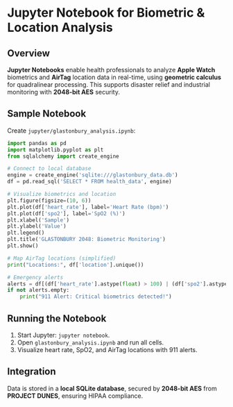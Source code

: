 # Jupyter Notebook for Biometric & Location Analysis

## Overview

**Jupyter Notebooks** enable health professionals to analyze **Apple Watch** biometrics and **AirTag** location data in real-time, using **geometric calculus** for quadralinear processing. This supports disaster relief and industrial monitoring with **2048-bit AES** security.

## Sample Notebook

Create `jupyter/glastonbury_analysis.ipynb`:
```python
import pandas as pd
import matplotlib.pyplot as plt
from sqlalchemy import create_engine

# Connect to local database
engine = create_engine('sqlite:///glastonbury_data.db')
df = pd.read_sql('SELECT * FROM health_data', engine)

# Visualize biometrics and location
plt.figure(figsize=(10, 6))
plt.plot(df['heart_rate'], label='Heart Rate (bpm)')
plt.plot(df['spo2'], label='SpO2 (%)')
plt.xlabel('Sample')
plt.ylabel('Value')
plt.legend()
plt.title('GLASTONBURY 2048: Biometric Monitoring')
plt.show()

# Map AirTag locations (simplified)
print("Locations:", df['location'].unique())

# Emergency alerts
alerts = df[(df['heart_rate'].astype(float) > 100) | (df['spo2'].astype(float) < 90)]
if not alerts.empty:
    print("911 Alert: Critical biometrics detected!")
```

## Running the Notebook

1. Start Jupyter: `jupyter notebook`.
2. Open `glastonbury_analysis.ipynb` and run all cells.
3. Visualize heart rate, SpO2, and AirTag locations with 911 alerts.

## Integration

Data is stored in a **local SQLite database**, secured by **2048-bit AES** from **PROJECT DUNES**, ensuring HIPAA compliance.

